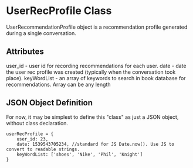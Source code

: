 # UserRecProfile Class

UserRecommendationProfile object is a recommendation profile generated during a single conversation.

## Attributes

user_id - user id for recording recommendations for each user.
date - date the user rec profile was created (typically when the conversation took place).
keyWordList - an array of keywords to search in book database for recommendations. Array can be any length


## JSON Object Definition

For now, it may be simplest to define this "class" as just a JSON object, without class declaration.

```
userRecProfile = {
	user_id: 23,
	date: 1539543705234, //standard for JS Date.now(). Use JS to convert to readable strings.
	keyWordList: ['shoes', 'Nike', 'Phil', 'Knight']
}
```
